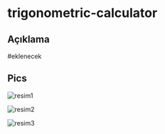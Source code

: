 # trigonometric-calculator

## Açıklama
#eklenecek

## Pics
![resim1](https://media.discordapp.net/attachments/698162864363667480/911370826085965954/unknown.png?width=1143&height=630)

![resim2](https://media.discordapp.net/attachments/698162864363667480/911370622540607518/unknown.png?width=1120&height=630)

![resim3](https://media.discordapp.net/attachments/698162864363667480/911370686231093288/unknown.png?width=1120&height=630)
